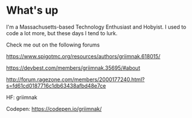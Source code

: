 # What's up

I'm a Massachusetts-based Technology Enthusiast and Hobyist. 
I used to code a lot more, but these days I tend to lurk.

Check me out on the following forums

https://www.spigotmc.org/resources/authors/griimnak.618015/

https://devbest.com/members/griimnak.35695/#about

http://forum.ragezone.com/members/2000177240.html?s=fd61cd0187716c1db63438afbd48e7ce

HF: griimnak

Codepen: https://codepen.io/griimnak/
